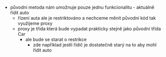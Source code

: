 * původní metoda nám umožnuje pouze jednu funkcionalitu - aktuálně řídit auto
  * řízení auta ale je restriktováno a nechceme měnit původní kód tak využijeme proxy
  * proxy je třída která bude vypadat prakticky stejně jako původní třída Car
    * ale bude se starat o restrikce 
      * zde například jestli řidič je dostatečně starý na to aby mohl řídit auto